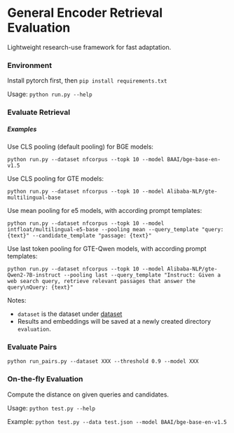 # General Encoder Retrieval Evaluation

Lightweight research-use framework for fast adaptation.


### Environment

Install pytorch first, then `pip install requirements.txt`

Usage: `python run.py --help`


### Evaluate Retrieval

##### Examples

Use CLS pooling (default pooling) for BGE models:

`python run.py --dataset nfcorpus --topk 10 --model BAAI/bge-base-en-v1.5`

Use CLS pooling for GTE models:

`python run.py --dataset nfcorpus --topk 10 --model Alibaba-NLP/gte-multilingual-base`

Use mean pooling for e5 models, with according prompt templates:

`python run.py --dataset nfcorpus --topk 10 --model intfloat/multilingual-e5-base --pooling mean --query_template "query: {text}" --candidate_template "passage: {text}"`

Use last token pooling for GTE-Qwen models, with according prompt templates:

`python run.py --dataset nfcorpus --topk 10 --model Alibaba-NLP/gte-Qwen2-7B-instruct --pooling last --query_template "Instruct: Given a web search query, retrieve relevant passages that answer the query\nQuery: {text}"`

Notes:
- `dataset` is the dataset under [dataset](dataset)
- Results and embeddings will be saved at a newly created directory `evaluation`.


### Evaluate Pairs

`python run_pairs.py --dataset XXX --threshold 0.9 --model XXX`


### On-the-fly Evaluation

Compute the distance on given queries and candidates.

Usage: `python test.py --help`

Example: `python test.py --data test.json --model BAAI/bge-base-en-v1.5`
